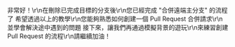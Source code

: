 非常好！\r\n在刪除已完成目標的分支後\r\n您已經完成 "合併遠端主分支" 的流程了
希望透過以上的教學\r\n您能夠熟悉如何創建一個 Pull Request 合併請求\r\n並學會解決途中遇到的問題
接下來，讓我們再通過模擬背景的遊玩\r\n來練習創建 Pull Request 的流程\r\n請繼續加油！